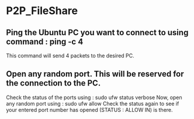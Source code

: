 # P2P_FileShare

## Ping the Ubuntu PC you want to connect to using command : ping -c 4 <IP address of the other PC>
   This command will send 4 packets to the desired PC.
   
## Open any random port. This will be reserved for the connection to the PC.
   Check the status of the ports using : sudo ufw status verbose
   Now, open any random port using : sudo ufw allow <port number>
   Check the status again to see if your entered port number has opened (STATUS : ALLOW IN) is there.
  
